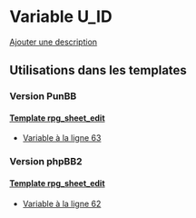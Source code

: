 # Variable U_ID
[Ajouter une description](https://fa-tvars.appspot.com/var/U_ID)

## Utilisations dans les templates

### Version PunBB

#### [Template rpg_sheet_edit](punbb/rpg_sheet_edit.md)
* [Variable &agrave; la ligne 63](../punbb/rpg_sheet_edit.tpl#L63)

### Version phpBB2

#### [Template rpg_sheet_edit](subsilver/rpg_sheet_edit.md)
* [Variable &agrave; la ligne 62](../subsilver/rpg_sheet_edit.tpl#L62)